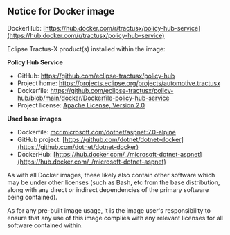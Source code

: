 ## Notice for Docker image

DockerHub: [https://hub.docker.com/r/tractusx/policy-hub-service](https://hub.docker.com/r/tractusx/policy-hub-service)

Eclipse Tractus-X product(s) installed within the image:

__Policy Hub Service__

- GitHub: https://github.com/eclipse-tractusx/policy-hub
- Project home: https://projects.eclipse.org/projects/automotive.tractusx
- Dockerfile: https://github.com/eclipse-tractusx/policy-hub/blob/main/docker/Dockerfile-policy-hub-service
- Project license: [Apache License, Version 2.0](https://github.com/eclipse-tractusx/policy-hub/blob/main/LICENSE)

__Used base images__

- Dockerfile: [mcr.microsoft.com/dotnet/aspnet:7.0-alpine](https://github.com/dotnet/dotnet-docker/blob/main/src/aspnet/7.0/alpine3.19/amd64/Dockerfile)
- GitHub project: [https://github.com/dotnet/dotnet-docker](https://github.com/dotnet/dotnet-docker)
- DockerHub: [https://hub.docker.com/_/microsoft-dotnet-aspnet](https://hub.docker.com/_/microsoft-dotnet-aspnet)

As with all Docker images, these likely also contain other software which may be under other licenses (such as Bash, etc from the base distribution, along with any direct or indirect dependencies of the primary software being contained).

As for any pre-built image usage, it is the image user's responsibility to ensure that any use of this image complies with any relevant licenses for all software contained within.
